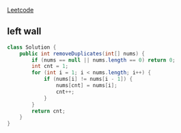 [Leetcode](https://leetcode.com/problems/remove-duplicates-from-sorted-array/)

## left wall
```java
class Solution {
    public int removeDuplicates(int[] nums) {
        if (nums == null || nums.length == 0) return 0;
        int cnt = 1;
        for (int i = 1; i < nums.length; i++) {
            if (nums[i] != nums[i - 1]) {
                nums[cnt] = nums[i];
                cnt++;
            }
        }
        return cnt;
    }
}
```
